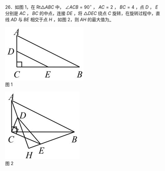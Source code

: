 26．如图 1，在 $\mathrm { R t } \triangle A B C$ 中， $\angle A C B = 9 0 ^ { \circ }$ ， $A C { = } 2$ ， $B C { = } 4$ ，点 $D$ ， $E$ 分别是 $A C$ ， $B C$ 的中点，连接 $D E$ ，将 $\triangle D E C$ 绕点 $C$ 旋转，在旋转过程中，直线 $A D$ 与 $B E$ 相交于点 $H$ ，如图 2，则 $A H$ 的最大值为_

![](<../../qs_image_DB/专题2-1__将军饮马等8类常见最值问题（解析版）/037bc5e3d163f8e63c6dc015de29cc4e5fb0d9e518bc8269bae27f1380239164.jpg>)  
图 1

![](<../../qs_image_DB/专题2-1__将军饮马等8类常见最值问题（解析版）/c1523ac44bf38859d4661982a0501ee6c0bff63d6d33943fd8e9a3c5a3d6200d.jpg>)  
图 2

